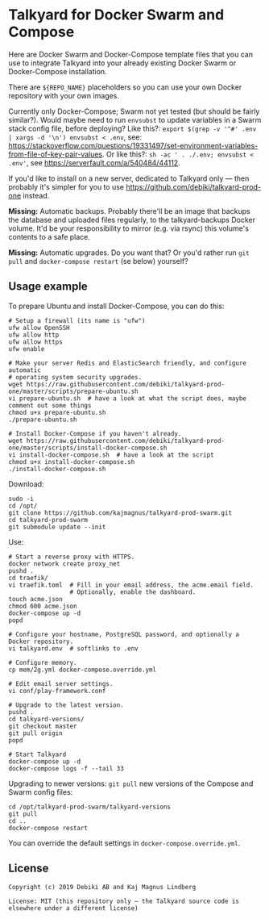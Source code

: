 Talkyard for Docker Swarm and Compose
=====================================

Here are Docker Swarm and Docker-Compose template files that you can use to integrate Talkyard into your already existing Docker Swarm or Docker-Compose installation.

There are `${REPO_NAME}` placeholders so you can use your own Docker repository with your own images.

Currently only Docker-Compose; Swarm not yet tested (but should be fairly similar?).
Would maybe need to run `envsubst` to update variables in a Swarm stack config file,
before deploying? Like this?:  `export $(grep -v '^#' .env | xargs -d '\n') envsubst < .env`, see: https://stackoverflow.com/questions/19331497/set-environment-variables-from-file-of-key-pair-values.
Or like this?: `sh -ac ' . ./.env; envsubst < .env'`, see https://serverfault.com/a/540484/44112.

If you'd like to install on a new server, dedicated to Talkyard only — then
probably it's simpler for you to use https://github.com/debiki/talkyard-prod-one instead.

**Missing:** Automatic backups. Probably there'll be an image that
backups the database and uploaded files regularly, to the talkyard-backups Docker volume.
It'd be your responsibility to mirror (e.g. via rsync) this volume's contents to a safe
place.

**Missing:** Automatic upgrades. Do you want that? Or you'd rather run `git pull`
and `docker-compose restart` (se below) yourself?


Usage example
---------------

To prepare Ubuntu and install Docker-Compose, you can do this:

```
# Setup a firewall (its name is "ufw")
ufw allow OpenSSH
ufw allow http
ufw allow https
ufw enable

# Make your server Redis and ElasticSearch friendly, and configure automatic
# operating system security upgrades.
wget https://raw.githubusercontent.com/debiki/talkyard-prod-one/master/scripts/prepare-ubuntu.sh
vi prepare-ubuntu.sh  # have a look at what the script does, maybe comment out some things
chmod u+x prepare-ubuntu.sh
./prepare-ubuntu.sh

# Install Docker-Compose if you haven't already.
wget https://raw.githubusercontent.com/debiki/talkyard-prod-one/master/scripts/install-docker-compose.sh
vi install-docker-compose.sh  # have a look at the script
chmod u+x install-docker-compose.sh
./install-docker-compose.sh
```

Download:

```
sudo -i
cd /opt/
git clone https://github.com/kajmagnus/talkyard-prod-swarm.git
cd talkyard-prod-swarm
git submodule update --init
```

Use:

```
# Start a reverse proxy with HTTPS.
docker network create proxy_net
pushd .
cd traefik/
vi traefik.toml  # Fill in your email address, the acme.email field.
                 # Optionally, enable the dashboard.
touch acme.json
chmod 600 acme.json
docker-compose up -d
popd

# Configure your hostname, PostgreSQL password, and optionally a Docker repository.
vi talkyard.env  # softlinks to .env

# Configure memory.
cp mem/2g.yml docker-compose.override.yml

# Edit email server settings.
vi conf/play-framework.conf

# Upgrade to the latest version.
pushd .
cd talkyard-versions/
git checkout master
git pull origin
popd

# Start Talkyard
docker-compose up -d
docker-compose logs -f --tail 33
```

Upgrading to newer versions: `git pull` new versions of the
Compose and Swarm config files:

```
cd /opt/talkyard-prod-swarm/talkyard-versions
git pull
cd ..
docker-compose restart
```

You can override the default settings in `docker-compose.override.yml`.


License
---------------

```
Copyright (c) 2019 Debiki AB and Kaj Magnus Lindberg

License: MIT (this repository only — the Talkyard source code is
elsewhere under a different license)
```
